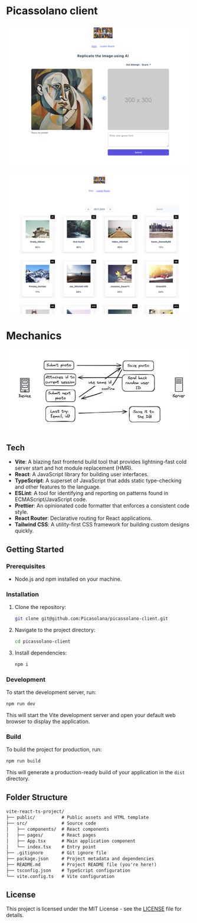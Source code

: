 # Picassolano client

![alt text](image-1.png)

![alt text](image-3.png)

# Mechanics

![alt text](image-2.png)

## Tech

- **Vite**: A blazing fast frontend build tool that provides lightning-fast cold server start and hot module replacement (HMR).
- **React**: A JavaScript library for building user interfaces.
- **TypeScript**: A superset of JavaScript that adds static type-checking and other features to the language.
- **ESLint**: A tool for identifying and reporting on patterns found in ECMAScript/JavaScript code.
- **Prettier**: An opinionated code formatter that enforces a consistent code style.
- **React Router**: Declarative routing for React applications.
- **Tailwind CSS**: A utility-first CSS framework for building custom designs quickly.

## Getting Started

### Prerequisites

- Node.js and npm installed on your machine.

### Installation

1. Clone the repository:

   ```bash
   git clone git@github.com:Picasolana/picassolano-client.git
   ```

2. Navigate to the project directory:

   ```bash
   cd picassolano-client
   ```

3. Install dependencies:

   ```bash
   npm i
   ```

### Development

To start the development server, run:

```bash
npm run dev
```

This will start the Vite development server and open your default web browser to display the application.

### Build

To build the project for production, run:

```bash
npm run build
```

This will generate a production-ready build of your application in the `dist` directory.

## Folder Structure

```
vite-react-ts-project/
├── public/          # Public assets and HTML template
├── src/             # Source code
│   ├── components/  # React components
│   ├── pages/       # React pages
│   ├── App.tsx      # Main application component
│   └── index.tsx    # Entry point
├── .gitignore       # Git ignore file
├── package.json     # Project metadata and dependencies
├── README.md        # Project README file (you're here!)
├── tsconfig.json    # TypeScript configuration
└── vite.config.ts   # Vite configuration
```

## License

This project is licensed under the MIT License - see the [LICENSE](LICENSE) file for details.
